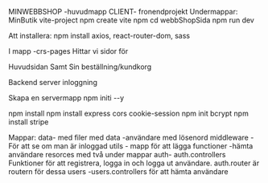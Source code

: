 MINWEBBSHOP -huvudmapp
CLIENT- fronendprojekt 
Undermappar:
MinButik
vite-project
npm create vite npm cd webbShopSida npm run dev

Att installera:
npm install axios, react-router-dom, sass

I mapp -crs-pages
Hittar vi sidor för

Huvudsidan
Samt Sin beställning/kundkorg


Backend
server inloggning

Skapa en servermapp npm initi --y

npm install npm install express cors cookie-session npm init bcrypt
npm install stripe

Mappar:
data- med filer med data -användare med lösenord
middleware - För att se om man är inloggad
utils - mapp för att lägga functioner -hämta användare
resorces med två under mappar
auth- auth.controllers Funktioner för att registrera, logga in och logga ut användare. auth.router är routern för dessa
users -users.controllers för att hämta användare


